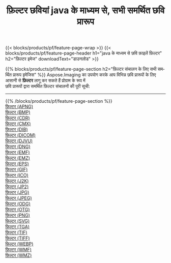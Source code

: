 ﻿---
title: फ़िल्टर छवियां java के माध्यम से, सभी समर्थित छवि प्रारूप 
weight: 3920
url: /hi/java/filter 
lang: hi
langdirlevel: 2
locales: zh-hans,ja,it,ru,de,es,fr,nl,id,lt,pl,pt,vi,tr,ko,zh-hant,ar,hi,th,sv,cs,uk,he
description: Aspose.Imaging का उपयोग करके आप java के माध्यम से आसानी से फ़िल्टर चित्र बना सकते हैं
---

{{< blocks/products/pf/feature-page-wrap >}}
{{< blocks/products/pf/feature-page-header h1="java के माध्यम से छवि फ़ाइलें फ़िल्टर" h2="फ़िल्टर इमेज" downloadText="डाउनलोड" >}}


{{% blocks/products/pf/feature-page-section  h2="फ़िल्टर संचालन के लिए सभी समर्थित प्रारूप इमेजिस" %}}
Aspose.Imaging का उपयोग करके आप विभिन्न छवि प्रारूपों के लिए आसानी से **फ़िल्टर** लागू कर सकते हैं प्रोग्राम के रूप में
<br/>
छवि प्रारूपों द्वारा समर्थित फ़िल्टर संचालनों की पूरी सूची:
<hr/>
{{% /blocks/products/pf/feature-page-section %}}
<div class="container-fluid productfamilypage bg-gray">
    <div class="convertypes bg-gray agp-content section">
        <div class="container">
		<div class="row other-converters">
		    <div class='col-md-2 other-converter remove-lp remove-rp'><a href="/imaging/hi/java/filter/apng" >फ़िल्टर (APNG)</a></div><div class='col-md-2 other-converter remove-lp remove-rp'><a href="/imaging/hi/java/filter/bmp" >फ़िल्टर (BMP)</a></div><div class='col-md-2 other-converter remove-lp remove-rp'><a href="/imaging/hi/java/filter/cdr" >फ़िल्टर (CDR)</a></div><div class='col-md-2 other-converter remove-lp remove-rp'><a href="/imaging/hi/java/filter/cmx" >फ़िल्टर (CMX)</a></div><div class='col-md-2 other-converter remove-lp remove-rp'><a href="/imaging/hi/java/filter/dib" >फ़िल्टर (DIB)</a></div><div class='col-md-2 other-converter remove-lp remove-rp'><a href="/imaging/hi/java/filter/dicom" >फ़िल्टर (DICOM)</a></div><div class='col-md-2 other-converter remove-lp remove-rp'><a href="/imaging/hi/java/filter/djvu" >फ़िल्टर (DJVU)</a></div><div class='col-md-2 other-converter remove-lp remove-rp'><a href="/imaging/hi/java/filter/dng" >फ़िल्टर (DNG)</a></div><div class='col-md-2 other-converter remove-lp remove-rp'><a href="/imaging/hi/java/filter/emf" >फ़िल्टर (EMF)</a></div><div class='col-md-2 other-converter remove-lp remove-rp'><a href="/imaging/hi/java/filter/emz" >फ़िल्टर (EMZ)</a></div><div class='col-md-2 other-converter remove-lp remove-rp'><a href="/imaging/hi/java/filter/eps" >फ़िल्टर (EPS)</a></div><div class='col-md-2 other-converter remove-lp remove-rp'><a href="/imaging/hi/java/filter/gif" >फ़िल्टर (GIF)</a></div><div class='col-md-2 other-converter remove-lp remove-rp'><a href="/imaging/hi/java/filter/ico" >फ़िल्टर (ICO)</a></div><div class='col-md-2 other-converter remove-lp remove-rp'><a href="/imaging/hi/java/filter/j2k" >फ़िल्टर (J2K)</a></div><div class='col-md-2 other-converter remove-lp remove-rp'><a href="/imaging/hi/java/filter/jp2" >फ़िल्टर (JP2)</a></div><div class='col-md-2 other-converter remove-lp remove-rp'><a href="/imaging/hi/java/filter/jpg" >फ़िल्टर (JPG)</a></div><div class='col-md-2 other-converter remove-lp remove-rp'><a href="/imaging/hi/java/filter/jpeg" >फ़िल्टर (JPEG)</a></div><div class='col-md-2 other-converter remove-lp remove-rp'><a href="/imaging/hi/java/filter/odg" >फ़िल्टर (ODG)</a></div><div class='col-md-2 other-converter remove-lp remove-rp'><a href="/imaging/hi/java/filter/otg" >फ़िल्टर (OTG)</a></div><div class='col-md-2 other-converter remove-lp remove-rp'><a href="/imaging/hi/java/filter/png" >फ़िल्टर (PNG)</a></div><div class='col-md-2 other-converter remove-lp remove-rp'><a href="/imaging/hi/java/filter/svg" >फ़िल्टर (SVG)</a></div><div class='col-md-2 other-converter remove-lp remove-rp'><a href="/imaging/hi/java/filter/tga" >फ़िल्टर (TGA)</a></div><div class='col-md-2 other-converter remove-lp remove-rp'><a href="/imaging/hi/java/filter/tif" >फ़िल्टर (TIF)</a></div><div class='col-md-2 other-converter remove-lp remove-rp'><a href="/imaging/hi/java/filter/tiff" >फ़िल्टर (TIFF)</a></div><div class='col-md-2 other-converter remove-lp remove-rp'><a href="/imaging/hi/java/filter/webp" >फ़िल्टर (WEBP)</a></div><div class='col-md-2 other-converter remove-lp remove-rp'><a href="/imaging/hi/java/filter/wmf" >फ़िल्टर (WMF)</a></div><div class='col-md-2 other-converter remove-lp remove-rp'><a href="/imaging/hi/java/filter/wmz" >फ़िल्टर (WMZ)</a></div>
                </div>
        </div>
    </div>
</div>
<br/>
